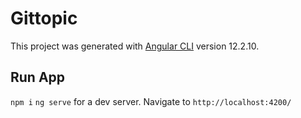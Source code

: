 # Gittopic

This project was generated with [Angular CLI](https://github.com/angular/angular-cli) version 12.2.10.

## Run App
`npm i`
`ng serve` for a dev server. Navigate to `http://localhost:4200/`

